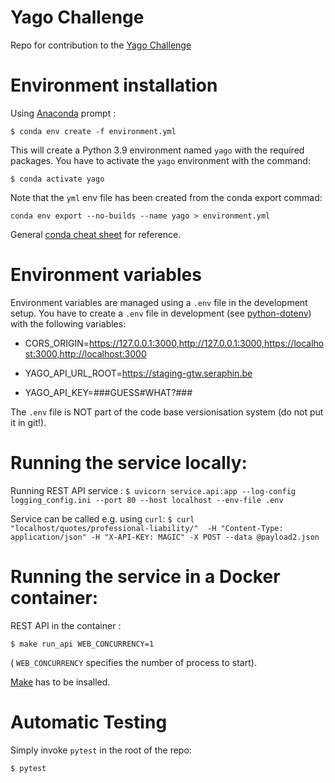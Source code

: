 # Yago Challenge

Repo for contribution to the [Yago Challenge](https://www.notion.so/Technical-challenge-a9bc5322e5a342129d849f128b0de1b9)

# Environment installation

Using [Anaconda](https://www.anaconda.com/products/individual#Downloads) prompt :

`$ conda env create -f environment.yml`

This will create a Python 3.9 environment named `yago` with the required packages.
You have to activate the `yago` environment with the command:

`$ conda activate yago`

Note that the `yml` env file has been created from the conda export commad:

`conda env export --no-builds --name yago > environment.yml`

General [conda cheat sheet](https://docs.conda.io/projects/conda/en/4.6.0/_downloads/52a95608c49671267e40c689e0bc00ca/conda-cheatsheet.pdf) for reference.

# Environment variables

Environment variables are managed using a `.env` file in the development setup.
You have to create a `.env` file in development (see [python-dotenv](https://pypi.org/project/python-dotenv/)) with the following variables:

- CORS_ORIGIN=https://127.0.0.1:3000,http://127.0.0.1:3000,https://localhost:3000,http://localhost:3000

- YAGO_API_URL_ROOT=https://staging-gtw.seraphin.be
- YAGO_API_KEY=###GUESS#WHAT?###

The `.env` file is NOT part of the code base versionisation system (do not put it in git!).

# Running the service locally:

Running REST API service : `$ uvicorn service.api:app --log-config logging_config.ini --port 80 --host localhost --env-file .env`

Service can be called e.g. using `curl`: `$ curl "localhost/quotes/professional-liability/"  -H "Content-Type: application/json" -H "X-API-KEY: MAGIC" -X POST --data @payload2.json`

# Running the service in a Docker container:

REST API in the container : 

`$ make run_api WEB_CONCURRENCY=1`

( `WEB_CONCURRENCY` specifies the number of process to start). 

[Make](https://www.gnu.org/software/make/) has to be insalled.

# Automatic Testing
Simply invoke `pytest` in the root of the repo:

`$ pytest`